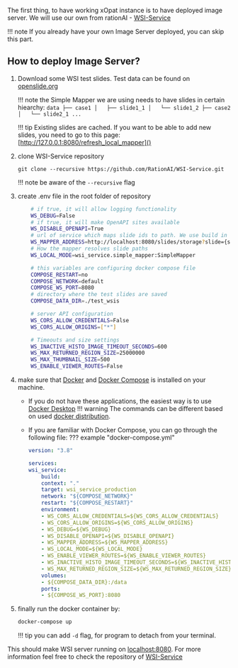 The first thing, to have working xOpat instance is to have deployed image server.
We will use our own from rationAI - [WSI-Service](https://github.com/RationAI/WSI-Service)

!!! note 
    If you already have your own Image Server deployed, you can skip this part.

## How to deploy Image Server?
1. Download some WSI test slides. Test data can be found on [openslide.org](https://openslide.org)

    !!! note
        the Simple Mapper we are using needs to have slides in certain hiearchy:
        ```
        data
        ├── case1
        │   ├── slide1_1
        │   └── slide1_2
        ├── case2
        │   └── slide2_1
        ...
        ```

    !!! tip
        Existing slides are cached. If you want to be able to add new slides, you need to go to this page: [http://127.0.0.1:8080/refresh_local_mapper]()
        

2. clone WSI-Service repository
    ```
    git clone --recursive https://github.com/RationAI/WSI-Service.git
    ```

    !!! note
        be aware of the ```--recursive``` flag

3. create .env file in the root folder of repository

    ``` bash title=".env"
        # if true, it will allow logging functionality
        WS_DEBUG=False
        # if true, it will make OpenAPI sites available
        WS_DISABLE_OPENAPI=True
        # url of service which maps slide ids to path. We use build in service
        WS_MAPPER_ADDRESS=http://localhost:8080/slides/storage?slide={slide_id}
        # How the mapper resolves slide paths
        WS_LOCAL_MODE=wsi_service.simple_mapper:SimpleMapper

        # this variables are configuring docker compose file
        COMPOSE_RESTART=no
        COMPOSE_NETWORK=default
        COMPOSE_WS_PORT=8080
        # directory where the test slides are saved
        COMPOSE_DATA_DIR=./test_wsis

        # server API configuration
        WS_CORS_ALLOW_CREDENTIALS=False
        WS_CORS_ALLOW_ORIGINS=["*"]

        # Timeouts and size settings
        WS_INACTIVE_HISTO_IMAGE_TIMEOUT_SECONDS=600
        WS_MAX_RETURNED_REGION_SIZE=25000000
        WS_MAX_THUMBNAIL_SIZE=500
        WS_ENABLE_VIEWER_ROUTES=False
    ```

4. make sure that [Docker](https://docs.docker.com/get-started/) and [Docker Compose](https://docs.docker.com/compose/) is installed on your machine. 
    - If you do not have these applications, the easiest way is to use [Docker Desktop](https://www.docker.com/products/docker-desktop/)
    !!! warning
        The commands can be different based on used [docker distribution](https://docs.docker.com/compose/support-and-feedback/faq/#what-is-the-difference-between-docker-compose-and-docker-compose).
    - If you are familiar with Docker Compose, you can go through the following file: 
    ??? example "docker-compose.yml"

        ```yml
        version: "3.8"

        services:
        wsi_service:
            build:
            context: "."
            target: wsi_service_production
            network: "${COMPOSE_NETWORK}"
            restart: "${COMPOSE_RESTART}"
            environment:
            - WS_CORS_ALLOW_CREDENTIALS=${WS_CORS_ALLOW_CREDENTIALS}
            - WS_CORS_ALLOW_ORIGINS=${WS_CORS_ALLOW_ORIGINS}
            - WS_DEBUG=${WS_DEBUG}
            - WS_DISABLE_OPENAPI=${WS_DISABLE_OPENAPI}
            - WS_MAPPER_ADDRESS=${WS_MAPPER_ADDRESS}
            - WS_LOCAL_MODE=${WS_LOCAL_MODE}
            - WS_ENABLE_VIEWER_ROUTES=${WS_ENABLE_VIEWER_ROUTES}
            - WS_INACTIVE_HISTO_IMAGE_TIMEOUT_SECONDS=${WS_INACTIVE_HISTO_IMAGE_TIMEOUT_SECONDS}
            - WS_MAX_RETURNED_REGION_SIZE=${WS_MAX_RETURNED_REGION_SIZE}
            volumes:
            - ${COMPOSE_DATA_DIR}:/data
            ports:
            - ${COMPOSE_WS_PORT}:8080
        ```

5. finally run the docker container by:
    ```bash
    docker-compose up
    ```

    !!! tip
        you can add ```-d``` flag, for program to detach from your terminal.

This should make WSI server running on [localhost:8080](http://localhost:8080). For more information feel free to check the repository of [WSI-Service](https://github.com/RationAI/WSI-Service)